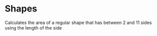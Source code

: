 # Shapes
Calculates the area of a regular shape that has between 2 and 11 sides using the length of the side
